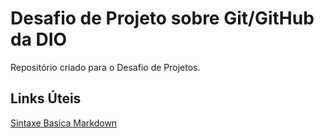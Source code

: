 #  Desafio de Projeto sobre Git/GitHub da DIO
Repositório criado para o Desafio de Projetos.

## Links Úteis
[Sintaxe Basica Markdown](https://www.markdownguide.org/)
